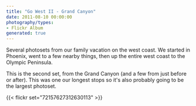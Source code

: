 ```yaml
---
title: "Go West II - Grand Canyon"
date: 2011-08-10 00:00:00
photography/types:
- Flickr Album
generated: true
---
```

Several photosets from our family vacation on the west coast. We started in Phoenix, went to a few nearby things, then up the entire west coast to the Olympic Peninsula. 

This is the second set, from the Grand Canyon (and a few from just before or after). This was one our longest stops so it's also probably going to be the largest photoset.

{{< flickr set="72157627312630113" >}}
